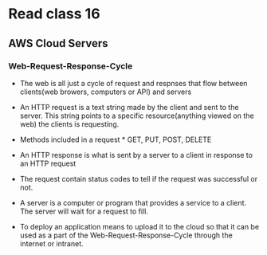 # Read class 16 


## AWS Cloud Servers

### Web-Request-Response-Cycle
- The web is all just a cycle of request and respnses that flow between clients(web browers, computers or API) and servers
- An HTTP request is a text string made by the client and sent to the server. This string points to a specific resource(anything viewed on the web) the clients is requesting.
- Methods included in a request * GET, PUT, POST, DELETE
- An HTTP response is what is sent by a server to a client in response to an HTTP request
- The request contain status codes to tell if the request was successful or not. 
- A server is a computer or program that provides a service to a client. The server will wait for a request to fill. 

- To deploy an application means to upload it to the cloud so that it can be used as a part of the Web-Request-Response-Cycle through the internet or intranet.
